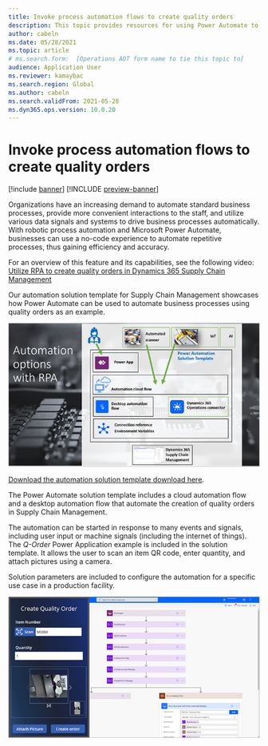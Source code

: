 ```yaml
---
title: Invoke process automation flows to create quality orders
description: This topic provides resources for using Power Automate to automate business processes, using the example of quality orders
author: cabeln
ms.date: 05/28/2021
ms.topic: article
# ms.search.form:  [Operations AOT form name to tie this topic to]
audience: Application User
ms.reviewer: kamaybac
ms.search.region: Global
ms.author: cabeln
ms.search.validFrom: 2021-05-28
ms.dyn365.ops.version: 10.0.20
---
```


# Invoke process automation flows to create quality orders

[!include [banner](../includes/banner.md)]
[!INCLUDE [preview-banner](../includes/preview-banner.md)]

Organizations have an increasing demand to automate standard business processes, provide more convenient interactions to the staff, and utilize various data signals and systems to drive business processes automatically. With robotic process automation and Microsoft Power Automate, businesses can use a no-code experience to automate repetitive processes, thus gaining efficiency and accuracy.

For an overview of this feature and its capabilities, see the following video: [Utilize RPA to create quality orders in Dynamics 365 Supply Chain Management](https://www.youtube.com/watch?v=LFbzJ6-H89w)

Our automation solution template for Supply Chain Management showcases how Power Automate can be used to automate business processes using quality orders as an example.

![Automation options with RPA](media/rpa-automation-options.png "Automation options with RPA")

[Download the automation solution template download here](https://aka.ms/D365SCMQualityOrderRPASolution).

The Power Automate solution template includes a cloud automation flow and a desktop automation flow that automate the creation of quality orders in Supply Chain Management.

The automation can be started in response to many events and signals, including user input or machine signals (including the internet of things). The *Q-Order* Power Application example is included in the solution template. It allows the user to scan an item QR code, enter quantity, and attach pictures using a camera.

Solution parameters are included to configure the automation for a specific use case in a production facility.

![Create quality order](media/rpa-create-quality-roder.png "Create quality order")

<!-- KFM: When the topic linked here is published, add the following:

For a complete step-by-step guide about how to download, install and use the sample solution for automating quality order creation, see [Automate quality order creation on Dynamics 365 Supply Chain Management with Robotic Process Automation using Power Automate Desktop](/power-automate/desktop-flows/dynamics365-scm-rpa?branch=dynamics-templates-build)

-->